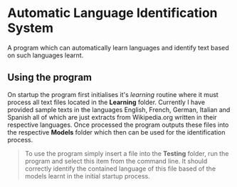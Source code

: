 # Automatic Language Identification System
A program which can automatically learn languages and identify text based on such languages learnt.

## Using the program
On startup the program first initialises it's *learning* routine where it must process all text files located in the **Learning** folder. Currently I have provided sample texts in the languages English, French, German, Italian and Spanish all of which are just extracts from Wikipedia.org written in their respective languages. Once processed the program outputs these files into the respective **Models** folder which then can be used for the identification process.

	

> To use the program simply insert a file into the **Testing** folder, run the program and select this item from the command line. It should correctly identify the contained language of this file based of the models learnt in the initial startup process.
